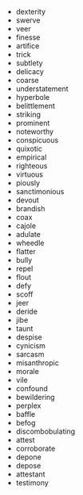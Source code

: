 - dexterity
- swerve
- veer
- finesse
- artifice
- trick
- subtlety
- delicacy
- coarse
- understatement
- hyperbole
- belittlement
- striking
- prominent
- noteworthy
- conspicuous
- quixotic
- empirical
- righteous
- virtuous
- piously
- sanctimonious
- devout
- brandish
- coax
- cajole
- adulate
- wheedle
- flatter
- bully
- repel
- flout
- defy
- scoff
- jeer
- deride
- jibe
- taunt
- despise
- cynicism
- sarcasm
- misanthropic
- morale
- vile
- confound
- bewildering
- perplex
- baffle
- befog
- discombobulating
- attest
- corroborate
- depone
- depose
- attestant
- testimony
